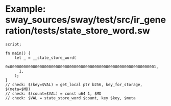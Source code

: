 # Example: sway_sources/sway/test/src/ir_generation/tests/state_store_word.sw

```sway
script;

fn main() {
    let _ = __state_store_word(
      0x0000000000000000000000000000000000000000000000000000000000000001,
      1,
    );
}
// check: $(key=$VAL) = get_local ptr b256, key_for_storage, $(meta=$MD)
// check: $(count=$VAL) = const u64 1, $MD
// check: $VAL = state_store_word $count, key $key, $meta

```
